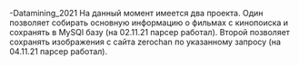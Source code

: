 -Datamining_2021
На данный момент имеется два проекта. 
Один позволяет собирать основную информацию о фильмах с кинопоиска и сохранять в MySQl базу (на 02.11.21 парсер работал). 
Второй позволяет сохранять изображения с сайта zerochan по указанному запросу (на 04.11.21 парсер работал).
